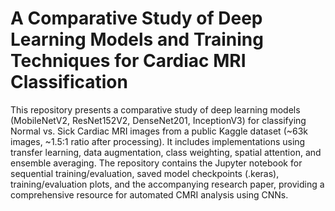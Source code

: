 # A Comparative Study of Deep Learning Models and Training Techniques for Cardiac MRI Classification
 This repository presents a comparative study of deep learning models (MobileNetV2, ResNet152V2, DenseNet201, InceptionV3) for classifying Normal vs. Sick Cardiac MRI images from a public Kaggle dataset (~63k images, ~1.5:1 ratio after processing). It includes implementations using transfer learning, data augmentation, class weighting, spatial attention, and ensemble averaging. The repository contains the Jupyter notebook for sequential training/evaluation, saved model checkpoints (.keras), training/evaluation plots, and the accompanying research paper, providing a comprehensive resource for automated CMRI analysis using CNNs.
